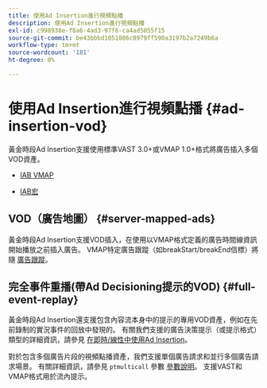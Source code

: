 ```yaml
---
title: 使用Ad Insertion進行視頻點播
description: 使用Ad Insertion進行視頻點播
exl-id: c998938e-f8a6-4ad3-97f6-ca4ad5055f15
source-git-commit: be43bbbd1051886c8979ff590a3197b2a7249b6a
workflow-type: tm+mt
source-wordcount: '181'
ht-degree: 0%

---
```


# 使用Ad Insertion進行視頻點播 {#ad-insertion-vod}

黃金時段Ad Insertion支援使用標準VAST 3.0+或VMAP 1.0+格式將廣告插入多個VOD資產。

* [IAB VMAP](https://www.iab.com/wp-content/uploads/2015/06/VMAPv1_0.pdf)

* [IAB宏](https://www.iab.com/wp-content/uploads/2015/06/VASTv3_0.pdf)

## VOD（廣告地圖） {#server-mapped-ads}

黃金時段Ad Insertion支援VOD插入，在使用以VMAP格式定義的廣告時間線資訊開始播放之前插入廣告。  VMAP特定廣告跟蹤（如breakStart/breakEnd信標）將隨 [廣告跟蹤](set-up-ad-tracking.md)。

## 完全事件重播(帶Ad Decisioning提示的VOD) {#full-event-replay}

黃金時段Ad Insertion還支援包含內容流本身中的提示的專用VOD資產，例如在先前錄制的實況事件的回放中發現的。 有關我們支援的廣告決策提示（或提示格式）類型的詳細資訊，請參見 [在即時/線性中使用Ad Insertion](ad-insertion-live-linear-stream.md)。

對於包含多個廣告片段的視頻點播資產，我們支援單個廣告請求和並行多個廣告請求場景。 有關詳細資訊，請參見 `ptmulticall` 參數 [參數說明](/help/primetime-ad-insertion/technical-reference/bootstrap-api.md)。 支援VAST和VMAP格式用於流內提示。

